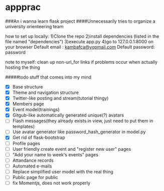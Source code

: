 # appprac
###An i wanna learn flask project
####Unnecessarily tries to organize a university orienteering team

how to set up locally:
1)Clone the repo
2)install dependencies (listed in the file named "dependencies")
3)execute app.py
4)go to 127.0.0.1:8000 on your browser
Default email   : kambafca@yopmail.com
Default password: password


note to myself: clean up non-url_for links if problems occur when actually hosting the thing  

#####todo stuff that comes into my mind
- [x] Base structure
- [x] Theme and navigation structure
- [x] Twitter-like posting and stream(tutorial thingy)
- [x] Members page
- [x] Event model(trainings)
- [x] Gitgub-like automatically generated unique(?) avatars
- [ ] Flash messages(they already exists in view, just need to put them in templates)
- [ ] Use avatar generator like password_hash_generator in model.py
- [x] Get rid of flask-bootstrap
- [ ] Profile pages
- [ ] User friendly create event and "register new user" pages
- [ ] "Add your name to week's events" pages
- [ ] Attandance records
- [ ] Automated e-mails
- [ ] Replace simplified user model with the real thing
- [ ] Public page for public
- [ ] fix Momentjs, does not work properly
